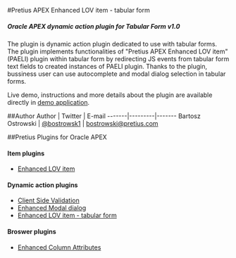 #Pretius APEX Enhanced LOV item - tabular form
##### Oracle APEX dynamic action plugin for Tabular Form v1.0
The plugin is dynamic action plugin dedicated to use with tabular forms. The plugin implements functionalities of "Pretius APEX Enhanced LOV item" (PAELI) plugin within tabular form by redirecting JS events from tabular form text fields to created instances of PAELI plugin. Thanks to the plugin, bussiness user can use autocomplete and modal dialog selection in tabular forms.

Live demo, instructions and more details about the plugin are available directly in [demo application](http://apex.pretius.com/apex/f?p=105:ENHANCED_LOV_ITEM_APEX_ITEM).

##Author
Author | Twitter | E-mail
-------|---------|-------
Bartosz Ostrowski | [@bostrowsk1](https://twitter.com/bostrowsk1) | bostrowski@pretius.com

##Pretius Plugins for Oracle APEX
#### Item plugins
* [Enhanced LOV item](http://apex.pretius.com/apex/f?p=105:ENHANCED_LOV_ITEM_APEX_ITEM)

#### Dynamic action plugins
* [Client Side Validation](http://apex.pretius.com/apex/f?p=105:CLIENT_SIDE_VALIDATION)
* [Enhanced Modal dialog](http://apex.pretius.com/apex/f?p=105:ENHANCED_MODAL_PAGE)
* [Enhanced LOV item - tabular form](http://apex.pretius.com/apex/f?p=105:ENHANCED_LOV_ITEM_APEX_DA)

#### Broswer plugins
* [Enhanced Column Attributes](http://apex.pretius.com/apex/f?p=105:CHROME_EXTENSION)
